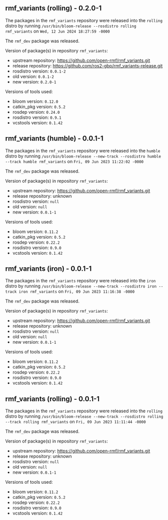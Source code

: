 ## rmf_variants (rolling) - 0.2.0-1

The packages in the `rmf_variants` repository were released into the `rolling` distro by running `/usr/bin/bloom-release --rosdistro rolling rmf_variants` on `Wed, 12 Jun 2024 18:27:59 -0000`

The `rmf_dev` package was released.

Version of package(s) in repository `rmf_variants`:

- upstream repository: https://github.com/open-rmf/rmf_variants.git
- release repository: https://github.com/ros2-gbp/rmf_variants-release.git
- rosdistro version: `0.0.1-2`
- old version: `0.0.1-2`
- new version: `0.2.0-1`

Versions of tools used:

- bloom version: `0.12.0`
- catkin_pkg version: `0.5.2`
- rosdep version: `0.24.0`
- rosdistro version: `0.9.1`
- vcstools version: `0.1.42`


## rmf_variants (humble) - 0.0.1-1

The packages in the `rmf_variants` repository were released into the `humble` distro by running `/usr/bin/bloom-release --new-track --rosdistro humble --track humble rmf_variants` on `Fri, 09 Jun 2023 11:22:02 -0000`

The `rmf_dev` package was released.

Version of package(s) in repository `rmf_variants`:

- upstream repository: https://github.com/open-rmf/rmf_variants.git
- release repository: unknown
- rosdistro version: `null`
- old version: `null`
- new version: `0.0.1-1`

Versions of tools used:

- bloom version: `0.11.2`
- catkin_pkg version: `0.5.2`
- rosdep version: `0.22.2`
- rosdistro version: `0.9.0`
- vcstools version: `0.1.42`


## rmf_variants (iron) - 0.0.1-1

The packages in the `rmf_variants` repository were released into the `iron` distro by running `/usr/bin/bloom-release --new-track --rosdistro iron --track iron rmf_variants` on `Fri, 09 Jun 2023 11:16:38 -0000`

The `rmf_dev` package was released.

Version of package(s) in repository `rmf_variants`:

- upstream repository: https://github.com/open-rmf/rmf_variants.git
- release repository: unknown
- rosdistro version: `null`
- old version: `null`
- new version: `0.0.1-1`

Versions of tools used:

- bloom version: `0.11.2`
- catkin_pkg version: `0.5.2`
- rosdep version: `0.22.2`
- rosdistro version: `0.9.0`
- vcstools version: `0.1.42`


## rmf_variants (rolling) - 0.0.1-1

The packages in the `rmf_variants` repository were released into the `rolling` distro by running `/usr/bin/bloom-release --new-track --rosdistro rolling --track rolling rmf_variants` on `Fri, 09 Jun 2023 11:11:44 -0000`

The `rmf_dev` package was released.

Version of package(s) in repository `rmf_variants`:

- upstream repository: https://github.com/open-rmf/rmf_variants.git
- release repository: unknown
- rosdistro version: `null`
- old version: `null`
- new version: `0.0.1-1`

Versions of tools used:

- bloom version: `0.11.2`
- catkin_pkg version: `0.5.2`
- rosdep version: `0.22.2`
- rosdistro version: `0.9.0`
- vcstools version: `0.1.42`


